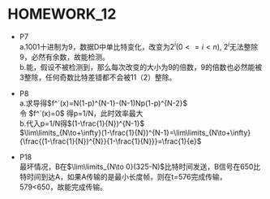 # HOMEWORK_12
- P7  
  a.1001十进制为9，数据D中单比特变化，改变为$2^i(0<=i<n)$, $2^i$无法整除9，必然有余数，故能检测。  
  b.能，假设不被检测到，那么每次改变的大小为9的倍数，9的倍数也必然能被3整除，任何奇数比特差错都不会被11（2）整除。

- P8   
  a.求导得$f^`(x)=N(1-p)^{N-1}-(N-1)Np(1-p)^{N-2}$  
  令 $f^`(x)=0$ 得p=1/N，此时效率最大  
  b.代入p=1/N得$(1-\frac{1}{N})^{N-1}$   
  $\lim\limits_{N\to+\infty}(1-\frac{1}{N})^{N-1}=\lim\limits_{N\to+\infty}{\frac{(1-\frac{1}{N})^{N}}{1-\frac{1}{N}}}=\frac{1}{e}$  

- P18  
  最坏情况，B在$\lim\limits_{N\to 0}(325-N)$比特时间发送，B信号在650比特时间到达A，如果A传输的是最小长度帧，则在t=576完成传输，579<650，故能完成传输。
  
